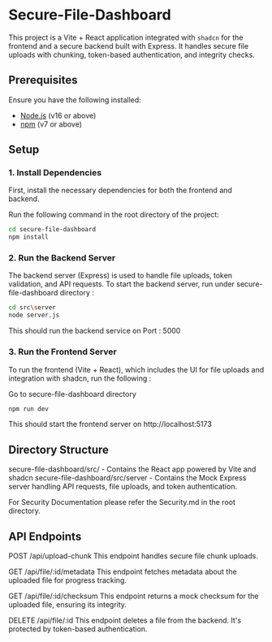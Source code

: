 # Secure-File-Dashboard

This project is a Vite + React application integrated with `shadcn` for the frontend and a secure backend built with Express. It handles secure file uploads with chunking, token-based authentication, and integrity checks.

## Prerequisites

Ensure you have the following installed:

- [Node.js](https://nodejs.org/) (v16 or above)
- [npm](https://www.npmjs.com/) (v7 or above)

## Setup

### 1. Install Dependencies

First, install the necessary dependencies for both the frontend and backend.

Run the following command in the root directory of the project: 


```bash
cd secure-file-dashboard
npm install
```

### 2. Run the Backend Server

The backend server (Express) is used to handle file uploads, token validation, and API requests. To start the backend server, run under secure-file-dashboard directory :

```bash
cd src\server
node server.js
```

This should run the backend service on Port : 5000

### 3. Run the Frontend Server

To run the frontend (Vite + React), which includes the UI for file uploads and integration with shadcn, run the following :

Go to secure-file-dashboard directory

```bash
npm run dev
```
This should start the frontend server on http://localhost:5173

## Directory Structure

secure-file-dashboard/src/ - Contains the React app powered by Vite and shadcn
secure-file-dashboard/src/server -  Contains the Mock Express server handling API requests, file uploads, and token authentication.

For Security Documentation please refer the Security.md in the root directory. 

## API Endpoints
POST /api/upload-chunk
This endpoint handles secure file chunk uploads.

GET /api/file/:id/metadata
This endpoint fetches metadata about the uploaded file for progress tracking.

GET /api/file/:id/checksum
This endpoint returns a mock checksum for the uploaded file, ensuring its integrity.

DELETE /api/file/:id
This endpoint deletes a file from the backend. It's protected by token-based authentication.
